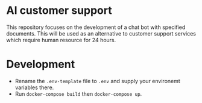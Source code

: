 # AI customer support

This repository focuses on the development of a chat bot with specified documents. This will be used as an alternative to customer support services which require human resource for 24 hours.

# Development

- Rename the `.env-template` file to `.env` and supply your environemt variables there.
- Run `docker-compose build` then `docker-compose up`.
